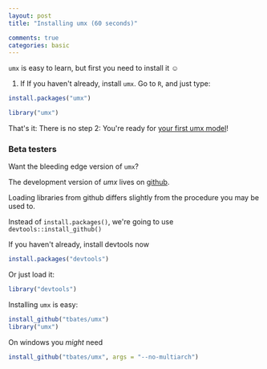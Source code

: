 ```yaml
---
layout: post
title: "Installing umx (60 seconds)"

comments: true
categories: basic
---
```


<a name="top"></a>

`umx` is easy to learn, but first you need to install it ☺

1. If If you haven't already, install `umx`. Go to  `R`, and just type:

```r
install.packages("umx")

library("umx")

```
                                                               
That's it: There is no step 2: You're ready for [your first umx model](/basic/2000/11/30/base-First-steps.html)!


### Beta testers

Want the bleeding edge version of `umx`?

The development version of *umx* lives on [github](https://github.com/tbates/umx).

Loading libraries from github differs slightly from the procedure you may be used to.

Instead of `install.packages()`, we're going to use `devtools::install_github()`

If you haven't already, install devtools now

```r
install.packages("devtools")
```

Or just load it:
```r
library("devtools")
```

Installing `umx` is easy:

```r
install_github("tbates/umx")
library("umx")
```

On windows you *might* need

```r
install_github("tbates/umx", args = "--no-multiarch")
```
